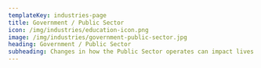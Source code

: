 ```yaml
---
templateKey: industries-page
title: Government / Public Sector
icon: /img/industries/education-icon.png
image: /img/industries/government-public-sector.jpg
heading: Government / Public Sector
subheading: Changes in how the Public Sector operates can impact lives on scale. Improve citizen experience and transform governance by accelerating digital adoption.
---
```

